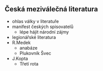 ## Česká meziválečná literatura

- ohlas války v literatuře
- manifest českých spisovatelů
  - lépe hájit národní zájmy
- legionářské literatura
- R.Medek
  - anabáze
  - Plukovník Švec
- J.Kopta
  - Třetí rota
